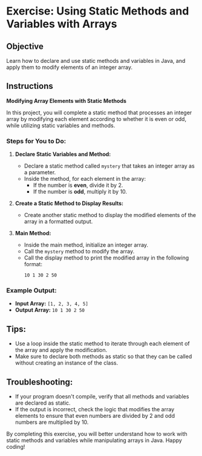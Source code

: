 # Exercise: Using Static Methods and Variables with Arrays

## Objective
Learn how to declare and use static methods and variables in Java, and apply them to modify elements of an integer array.

## Instructions

**Modifying Array Elements with Static Methods**

In this project, you will complete a static method that processes an integer array by modifying each element according to whether it is even or odd, while utilizing static variables and methods.

### Steps for You to Do:

1. **Declare Static Variables and Method:**
    - Declare a static method called `mystery` that takes an integer array as a parameter.
    - Inside the method, for each element in the array:
        - If the number is **even**, divide it by 2.
        - If the number is **odd**, multiply it by 10.

2. **Create a Static Method to Display Results:**
    - Create another static method to display the modified elements of the array in a formatted output.

3. **Main Method:**
    - Inside the main method, initialize an integer array.
    - Call the `mystery` method to modify the array.
    - Call the display method to print the modified array in the following format:
      ```
      10 1 30 2 50
      ```

### Example Output:
- **Input Array:** `[1, 2, 3, 4, 5]`
- **Output Array:** `10 1 30 2 50`

## Tips:
- Use a loop inside the static method to iterate through each element of the array and apply the modification.
- Make sure to declare both methods as static so that they can be called without creating an instance of the class.

## Troubleshooting:
- If your program doesn't compile, verify that all methods and variables are declared as static.
- If the output is incorrect, check the logic that modifies the array elements to ensure that even numbers are divided by 2 and odd numbers are multiplied by 10.

By completing this exercise, you will better understand how to work with static methods and variables while manipulating arrays in Java. Happy coding!
